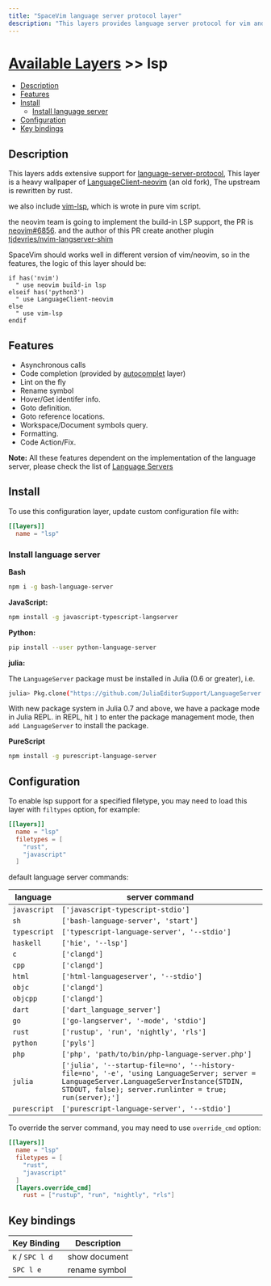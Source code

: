 ```yaml
---
title: "SpaceVim language server protocol layer"
description: "This layers provides language server protocol for vim and neovim"
---
```


# [Available Layers](../) >> lsp

<!-- vim-markdown-toc GFM -->

- [Description](#description)
- [Features](#features)
- [Install](#install)
  - [Install language server](#install-language-server)
- [Configuration](#configuration)
- [Key bindings](#key-bindings)

<!-- vim-markdown-toc -->

## Description

This layers adds extensive support for [language-server-protocol](https://microsoft.github.io/language-server-protocol/),
This layer is a heavy wallpaper of [LanguageClient-neovim](https://github.com/SpaceVim/LanguageClient-neovim) (an old fork),
The upstream is rewritten by rust.

we also include [vim-lsp](https://github.com/prabirshrestha/vim-lsp), which is wrote in pure vim script.

the neovim team is going to implement the build-in LSP support, the
PR is [neovim#6856](https://github.com/neovim/neovim/pull/6856). and the author of this PR
create another plugin [tjdevries/nvim-langserver-shim](https://github.com/tjdevries/nvim-langserver-shim)

SpaceVim should works well in different version of vim/neovim, so in the features, the logic of this layer should be:

```vim
if has('nvim')
  " use neovim build-in lsp
elseif has('python3')
  " use LanguageClient-neovim
else
  " use vim-lsp
endif
```

## Features

- Asynchronous calls
- Code completion (provided by [autocomplet](https://spacevim.org/layers/autocomplete/) layer)
- Lint on the fly
- Rename symbol
- Hover/Get identifer info.
- Goto definition.
- Goto reference locations.
- Workspace/Document symbols query.
- Formatting.
- Code Action/Fix.

**Note:** All these features dependent on the implementation of the language server, please
check the list of [Language Servers](https://microsoft.github.io/language-server-protocol/implementors/servers/)

## Install

To use this configuration layer, update custom configuration file with:

```toml
[[layers]]
  name = "lsp"
```

### Install language server

**Bash**

```sh
npm i -g bash-language-server
```

**JavaScript:**

```sh
npm install -g javascript-typescript-langserver
```

**Python:**

```sh
pip install --user python-language-server
```

**julia:**

The `LanguageServer` package must be installed in Julia (0.6 or greater), i.e.

```sh
julia> Pkg.clone("https://github.com/JuliaEditorSupport/LanguageServer.jl")
```

With new package system in Julia 0.7 and above, we have a package mode in Julia REPL.
in REPL, hit `]` to enter the package management mode, then `add LanguageServer` to install the package.

**PureScript**

```sh
npm install -g purescript-language-server
```

## Configuration

To enable lsp support for a specified filetype, you may need to load this layer with `filtypes` option, for example:

```toml
[[layers]]
  name = "lsp"
  filetypes = [
    "rust",
    "javascript"
  ]
```

default language server commands:

| language     | server command                                                                                                                                                                                   |
| ------------ | ------------------------------------------------------------------------------------------------------------------------------------------------------------------------------------------------ |
| `javascript` | `['javascript-typescript-stdio']`                                                                                                                                                                |
| `sh`         | `['bash-language-server', 'start']`                                                                                                                                                              |
| `typescript` | `['typescript-language-server', '--stdio']`                                                                                                                                                      |
| `haskell`    | `['hie', '--lsp']`                                                                                                                                                                               |
| `c`          | `['clangd']`                                                                                                                                                                                     |
| `cpp`        | `['clangd']`                                                                                                                                                                                     |
| `html`       | `['html-languageserver', '--stdio']`                                                                                                                                                             |
| `objc`       | `['clangd']`                                                                                                                                                                                     |
| `objcpp`     | `['clangd']`                                                                                                                                                                                     |
| `dart`       | `['dart_language_server']`                                                                                                                                                                       |
| `go`         | `['go-langserver', '-mode', 'stdio']`                                                                                                                                                            |
| `rust`       | `['rustup', 'run', 'nightly', 'rls']`                                                                                                                                                            |
| `python`     | `['pyls']`                                                                                                                                                                                       |
| `php`        | `['php', 'path/to/bin/php-language-server.php']`                                                                                                                                                 |
| `julia`      | `['julia', '--startup-file=no', '--history-file=no', '-e', 'using LanguageServer; server = LanguageServer.LanguageServerInstance(STDIN, STDOUT, false); server.runlinter = true; run(server);']` |
| `purescript` | `['purescript-language-server', '--stdio']`                                                                                                                                                      |

To override the server command, you may need to use `override_cmd` option:

```toml
[[layers]]
  name = "lsp"
  filetypes = [
    "rust",
    "javascript"
  ]
  [layers.override_cmd]
    rust = ["rustup", "run", "nightly", "rls"]
```

## Key bindings

| Key Binding     | Description   |
| --------------- | ------------- |
| `K` / `SPC l d` | show document |
| `SPC l e`       | rename symbol |
